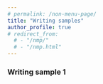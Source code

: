 ```yaml
---
# permalink: /non-menu-page/
title: "Writing samples"
author_profile: true
# redirect_from: 
  # - "/nmp/"
  # - "/nmp.html"
---
```




### Writing sample 1
